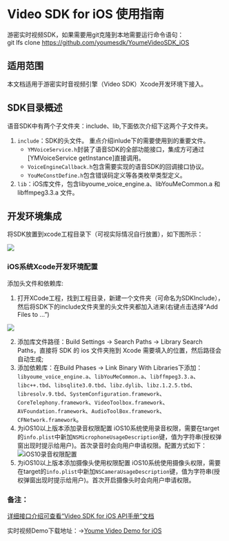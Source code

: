 # Video SDK for iOS 使用指南

游密实时视频SDK，如果需要用git克隆到本地需要运行命令语句：  
git lfs clone https://github.com/youmesdk/YoumeVideoSDK_iOS

## 适用范围
本文档适用于游密实时音视频引擎（Video SDK）Xcode开发环境下接入。

## SDK目录概述
语音SDK中有两个子文件夹：include、lib,下面依次介绍下这两个子文件夹。

1. `include`：SDK的头文件。
  重点介绍inlude下的需要使用到的重要文件。
    * `YMVoiceService.h`封装了语音SDK的全部功能接口，集成方可通过[YMVoiceService getInstance]直接调用。
    * `VoiceEngineCallback.h`包含需要实现的语音SDK的回调接口协议。
    * `YouMeConstDefine.h`包含错误码定义等各类枚举类型定义。
2. `lib`：iOS库文件，包含libyoume_voice_engine.a、libYouMeCommon.a 和 libffmpeg3.3.a 文件。

## 开发环境集成
 将SDK放置到xcode工程目录下（可视实际情况自行放置），如下图所示：
  
  ![](https://youme.im/doc/images/talk_ios_xcode_project.png)

### iOS系统Xcode开发环境配置
添加头文件和依赖库:
1. 打开XCode工程，找到工程目录，新建一个文件夹（可命名为SDKInclude），然后将SDK下的include文件夹里的头文件夹都加入进来(右键点击选择“Add Files to ...”)

  ![](https://youme.im/doc/images/talk_ios_xcode_addFiles.png)

2. 添加库文件路径：Build Settings -> Search Paths -> Library Search Paths，直接将 SDK 的 ios 文件夹拖到 Xcode 需要填入的位置，然后路径会自动生成;
3. 添加依赖库：在Build Phases  -> Link Binary With Libraries下添加：`libyoume_voice_engine.a`、`libYouMeCommon.a`、`libffmpeg3.3.a`、`libc++.tbd`、`libsqlite3.0.tbd`、`libz.dylib`、`libz.1.2.5.tbd`、`libresolv.9.tbd`、`SystemConfiguration.framework`、`CoreTelephony.framework`、`VideoToolbox.framework`、`AVFoundation.framework`、`AudioToolBox.framework`、`CFNetwork.framework`。
4. 为iOS10以上版本添加录音权限配置
iOS10系统使用录音权限，需要在target的`info.plist`中新加`NSMicrophoneUsageDescription`键，值为字符串(授权弹窗出现时提示给用户)。首次录音时会向用户申请权限。配置方式如下：
![iOS10录音权限配置](https://youme.im/doc/images/im_iOS_record_config.jpg)
5. 为iOS10以上版本添加摄像头使用权限配置
iOS10系统使用摄像头权限，需要在target的`info.plist`中新加`NSCameraUsageDescription`键，值为字符串(授权弹窗出现时提示给用户)。首次开启摄像头时会向用户申请权限。

### 备注：
[详细接口介绍可查看“Video SDK for iOS API手册”文档](https://github.com/youmesdk/YoumeVideoSDK_iOS/blob/master/Video%20SDK%20for%20iOS-API%E6%89%8B%E5%86%8C.md)

实时视频Demo下载地址：->[Youme Video Demo for iOS](https://github.com/youmesdk/YoumeVideoDemo_iOS)

